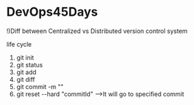 # DevOps45Days
!)Diff between Centralized vs Distributed version control system

life cycle
1) git init
2) git status
3) git add <filename>
4) git diff
5) git commit -m "<message>"
6) git reset --hard "commitId" -->It will go to specified commit

